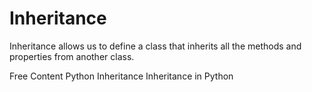 # Inheritance

Inheritance allows us to define a class that inherits all the methods and properties from another class.

<ResourceGroupTitle>Free Content</ResourceGroupTitle>
<BadgeLink colorScheme='yellow' badgeText='Read' href='https://www.w3schools.com/python/python_inheritance.asp'>Python Inheritance</BadgeLink>
<BadgeLink colorScheme='yellow' badgeText='Read' href='https://www.javatpoint.com/inheritance-in-python'>Inheritance in Python</BadgeLink>

